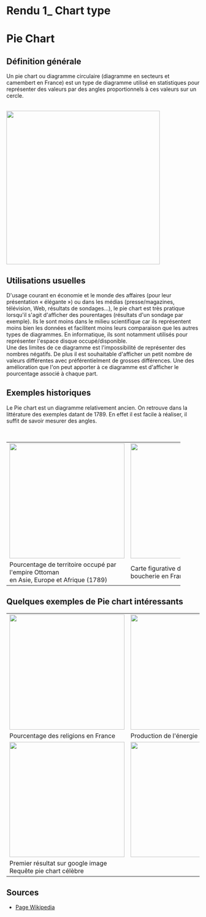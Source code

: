 # Rendu 1_ Chart type

# Pie Chart

## Définition générale
<p>Un pie chart ou diagramme circulaire (diagramme en secteurs et camembert en France) est un type de diagramme utilisé en statistiques pour représenter des valeurs par des angles proportionnels à ces valeurs sur un cercle.</p>
 <br />
 <image src="https://plot.ly/~PythonPlotBot/2095.png" width="400" align="center">
 <br />
  
## Utilisations usuelles
<p>D'usage courant en économie et le monde des affaires (pour leur présentation « élégante ») ou dans les médias (presse/magazines, télévision, Web, résultats de sondages…), le pie chart est très pratique lorsqu'il s'agit d'afficher des pourentages (résultats d'un sondage par exemple). Ils le sont moins dans le milieu scientifique car ils représentent moins bien les données et facilitent moins leurs comparaison que les autres types de diagrammes. En informatique, ils sont notamment utilisés pour représenter l'espace disque occupé/disponible.<br>
Une des limites de ce diagramme est l'impossibilité de représenter des nombres négatifs. De plus il est souhaitable d'afficher un petit nombre de valeurs différentes avec préférentielment de grosses différences. Une des amélioration que l'on peut apporter à ce diagramme est d'afficher le pourcentage associé à chaque part.</p>

## Exemples historiques
<p>Le Pie chart est un diagramme relativement ancien. On retrouve dans la littérature des exemples datant de 1789. En effet il est facile à réaliser, il suffit de savoir mesurer des angles.</p><br />

 <table style="width:90%">
  <tr>
    <td> <image src="https://upload.wikimedia.org/wikipedia/commons/6/63/Playfair-piechart.jpg" width="300" align="center"></td>
    <td> <image src="https://upload.wikimedia.org/wikipedia/commons/thumb/1/1c/Minard-carte-viande-1858.png/800px-Minard-carte-viande-1858.png" width="300" align="center"></td>
  </tr>
  <tr>
    <td>Pourcentage de territoire occupé par l'empire Ottoman<br> en Asie, Europe et Afrique (1789)</td>
    <td>Carte figurative de viandes de boucherie en France</td>
  </tr>
</table> 

## Quelques exemples de Pie chart intéressants
 <table style="width:100%">
  <tr>
    <td align="center"> <image src="http://img.over-blog-kiwi.com/1/23/41/63/20160113/ob_140559_france-et-religions.jpg" width="300" ></td>
    <td> <image src="https://www.edf.fr/sites/default/files/contrib/groupe-edf/espaces-dedies/Espace%20p%C3%A9dagogie/home/tout-sur-lenergie/produire-de-lelectricite/le-nucleaire/le-nucleaire-chiffres/schema_france.png" width="300" align="center"></td>
  </tr>
  <tr>
    <td style="text:center">Pourcentage des religions en France</td>
    <td>Production de l'énergie en france</td>
  </tr>
   <tr>
    <td> <image src="https://s-media-cache-ak0.pinimg.com/originals/7d/f3/68/7df368516bca0beef6240404e7d47a80.jpg" width="300" align="center"></td>
    <td> <image src="" width="300" align="center"></td>
  </tr>
  <tr>
    <td>Premier résultat sur google image<br>Requête pie chart célèbre</td>
    <td></td>
  </tr>
</table> 

## Sources
<ul>
 <li>
<a href="https://fr.wikipedia.org/wiki/Diagramme_circulaire">Page Wikipedia</a>
 </li>
</ul>

